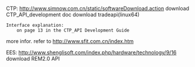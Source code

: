 CTP:
    http://www.simnow.com.cn/static/softwareDownload.action
    download CTP_API_development doc
    download tradeapi(linux64)

    Interface explanation:
        on page 13 in the CTP_API Development Guide

more infor. refer to http://www.sfit.com.cn/index.htm


EES:
    http://www.shenglisoft.com/index.php/hardware/technology/9/16
    download REM2.0 API

